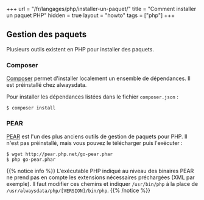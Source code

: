 +++
url = "/fr/langages/php/installer-un-paquet/"
title = "Comment installer un paquet PHP"
hidden = true
layout = "howto"
tags = ["php"]
+++

## Gestion des paquets

Plusieurs outils existent en PHP pour installer des paquets.

### Composer

[Composer](https://getcomposer.org/) permet d'installer localement un ensemble de dépendances. Il est préinstallé chez alwaysdata.

Pour installer les dépendances listées dans le fichier `composer.json` :

```
$ composer install
```

### PEAR

[PEAR](https://pear.php.net/) est l'un des plus anciens outils de gestion de paquets pour PHP. Il n'est pas préinstallé, mais vous pouvez le télécharger puis l'exécuter :

```
$ wget http://pear.php.net/go-pear.phar
$ php go-pear.phar
```

{{% notice info %}}
L'exécutable PHP indiqué au niveau des binaires PEAR ne prend pas en compte les extensions nécessaires préchargées (XML par exemple). Il faut modifier ces chemins et indiquer `/usr/bin/php` à la place de `/usr/alwaysdata/php/[VERSION]/bin/php`.
{{% /notice %}}

